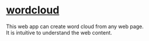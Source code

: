 # [wordcloud](https://share.streamlit.io/shinji1992/wordcloud/main/app/app.py)
This web app can create word cloud from any web page.  
  It is intuitive to understand the web content.
